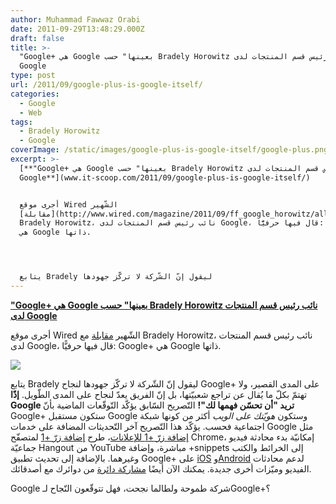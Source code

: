 ```yaml
---
author: Muhammad Fawwaz Orabi
date: 2011-09-29T13:48:29.000Z
draft: false
title: >-
  "Google+ هي Google بعينها" حسب Bradely Horowitz نائب رئيس قسم المنتجات لدى
  Google
type: post
url: /2011/09/google-plus-is-google-itself/
categories:
  - Google
  - Web
tags:
  - Bradely Horowitz
  - Google
coverImage: /static/images/google-plus-is-google-itself/google-plus.png
excerpt: >-
  [**"Google+ هي Google بعينها" حسب Bradely Horowitz نائب رئيس قسم المنتجات لدى
  Google**](www.it-scoop.com/2011/09/google-plus-is-google-itself/)


  أجرى موقع Wired الشّهير
  [مقابلة](http://www.wired.com/magazine/2011/09/ff_google_horowitz/all/1) مع
  Bradely Horowitz، نائب رئيس قسم المنتجات لدى Google، قال فيها حرفيًّا: Google+
  هي Google ذاتها.




  يتابع Bradely ليقول إنّ الشّركة لا تركّز جهودها
---
```

[**"Google+ هي Google بعينها" حسب Bradely Horowitz نائب رئيس قسم المنتجات لدى Google**](www.it-scoop.com/2011/09/google-plus-is-google-itself/)

أجرى موقع Wired الشّهير [مقابلة](http://www.wired.com/magazine/2011/09/ff_google_horowitz/all/1) مع Bradely Horowitz، نائب رئيس قسم المنتجات لدى Google، قال فيها حرفيًّا: Google+ هي Google ذاتها.

![](/static/images/google-plus-is-google-itself/google-plus.png)

يتابع Bradely ليقول إنّ الشّركة لا تركّز جهودها لنجاح Google+ على المدى القصير، ولا تهتمّ بكلّ ما يُقال عن تراجع شعبيّتها، بل إنّ الفريق يعدّ لنجاح على المدى الطّويل. **إذًا Google تريد "أن تحسّن فهمها لك"!** التّصريح السّابق يؤكّد التّوقّعات الماضية بأنّ Google+ ستكون مستقبل Google وستكون *هويّتك على الويب* أكثر من كونها شبكة اجتماعية فحسب. يؤكّد هذا التّصريح آخر التّحديثات المضافة على خدمات Google مثل [إضافة زرّ +1 للإعلانات](http://www.readwriteweb.com/archives/google_puts\_1\_on_ads_creates_google_plus_revenue_s.php)، طرح [إضافة زرّ +1](https://chrome.google.com/webstore/detail/jgoepmocgafhnchmokaimcmlojpnlkhp) لمتصفّح Chrome، إمكانيّة بدء محادثة فيديو جماعيّة Hangout من YouTube مباشرة، وإضافة +snippets إلى الخرائط والكتب وغيرهما. بالإضافة إلى تحديث تطبيق Google+ على [iOS](http://thenextweb.com/apps/2011/09/24/google-for-ios-gets-big-update-adding-hangouts-from-your-phone-and-more/) و[Android](http://ardroid.com/2011/09/20/google-plus-hangouts-now-available-for-android/) لدعم محادثات الفيديو وميّزات أخرى جديدة. يمكنك الآن أيضًا [مشاركة دائرة](https://plus.google.com/112710501221399450850/posts/LbvuSCTY7dG) من دوائرك مع أصدقائك.

Google شركة طموحة ولطالما نجحت، فهل تتوقّعون النّجاح لـGoogle+؟

